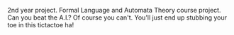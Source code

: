 2nd year project. Formal Language and Automata Theory course project. Can you beat the A.I.? Of course you can't. You'll just end up stubbing your toe in this tictactoe ha!
